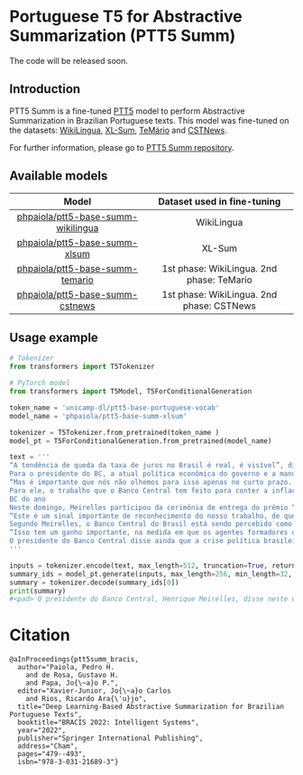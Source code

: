 # Portuguese T5 for Abstractive Summarization (PTT5 Summ)

The code will be released soon.

## Introduction
PTT5 Summ is a fine-tuned [PTT5](https://github.com/unicamp-dl/PTT5) model to perform Abstractive Summarization in Brazilian Portuguese texts. This model was fine-tuned on the datasets: [WikiLingua](https://github.com/esdurmus/Wikilingua), [XL-Sum](https://github.com/csebuetnlp/xl-sum), [TeMário](http://www.nilc.icmc.usp.br/nilc/download/NILCTR0706-MazieroEtAl(2).pdf) and [CSTNews](http://nilc.icmc.usp.br/CSTNews/login/?next=/CSTNews/).

For further information, please go to [PTT5 Summ repository](https://github.com/pedropaiola/ptt5-summ).

## Available models
| Model                                                                                                | Dataset used in fine-tuning| 
| :-:                                                                                                  | :-:                        | 
| [phpaiola/ptt5-base-summ-wikilingua](https://huggingface.co/phpaiola/ptt5-base-summ-wikilingua)      | WikiLingua |
| [phpaiola/ptt5-base-summ-xlsum](https://huggingface.co/phpaiola/ptt5-base-summ-xlsum)                | XL-Sum     |
| [phpaiola/ptt5-base-summ-temario](https://huggingface.co/phpaiola/ptt5-base-summ-temario)            | 1st phase: WikiLingua. 2nd phase: TeMario |
| [phpaiola/ptt5-base-summ-cstnews](https://huggingface.co/phpaiola/ptt5-base-summ-cstnews)            | 1st phase: WikiLingua. 2nd phase: CSTNews|

## Usage example
```python
# Tokenizer 
from transformers import T5Tokenizer

# PyTorch model 
from transformers import T5Model, T5ForConditionalGeneration

token_name = 'unicamp-dl/ptt5-base-portuguese-vocab'
model_name = 'phpaiola/ptt5-base-summ-xlsum'

tokenizer = T5Tokenizer.from_pretrained(token_name )
model_pt = T5ForConditionalGeneration.from_pretrained(model_name)

text = '''
“A tendência de queda da taxa de juros no Brasil é real, é visível”, disse Meirelles, que participou na capital americana de uma série de reuniões e encontros com banqueiros e investidores que aconteceram paralelamente às reuniões do Fundo Monetário Internacional (FMI) e do Banco Mundial (Bird) no fim de semana.
Para o presidente do BC, a atual política econômica do governo e a manutenção da taxa de inflação dentro da meta são fatores que garantem queda na taxa de juros a longo prazo.
“Mas é importante que nós não olhemos para isso apenas no curto prazo. Temos que olhar no médio e longo prazos”, disse Meirelles.
Para ele, o trabalho que o Banco Central tem feito para conter a inflação dentro da meta vai gerar queda gradual da taxa de juros.
BC do ano
Neste domingo, Meirelles participou da cerimônia de entrega do prêmio “Banco Central do ano”, oferecido pela revista The Banker à instituição que preside.
“Este é um sinal importante de reconhecimento do nosso trabalho, de que o Brasil está indo na direção correta”, disse ele.
Segundo Meirelles, o Banco Central do Brasil está sendo percebido como uma instituição comprometida com a meta de inflação.
“Isso tem um ganho importante, na medida em que os agentes formadores de preços começam a apostar que a inflação vai estar na meta, que isso é levado a sério no Brasil”, completou.
O presidente do Banco Central disse ainda que a crise política brasileira não foi um assunto de interesse prioritário dos investidores que encontrou no fim de semana.
'''

inputs = tokenizer.encode(text, max_length=512, truncation=True, return_tensors='pt')
summary_ids = model_pt.generate(inputs, max_length=256, min_length=32, num_beams=5, no_repeat_ngram_size=3, early_stopping=True)
summary = tokenizer.decode(summary_ids[0])
print(summary)
#<pad> O presidente do Banco Central, Henrique Meirelles, disse neste domingo, em Washington, que a taxa de juros no Brasil é real, mas que o Brasil está indo na direção correta.</s>

```

# Citation

    @aInProceedings{ptt5summ_bracis,
      author="Paiola, Pedro H.
        and de Rosa, Gustavo H.
        and Papa, Jo{\~a}o P.",
      editor="Xavier-Junior, Jo{\~a}o Carlos
        and Rios, Ricardo Ara{\'u}jo",
      title="Deep Learning-Based Abstractive Summarization for Brazilian Portuguese Texts",
      booktitle="BRACIS 2022: Intelligent Systems",
      year="2022",
      publisher="Springer International Publishing",
      address="Cham",
      pages="479--493",
      isbn="978-3-031-21689-3"}
  
